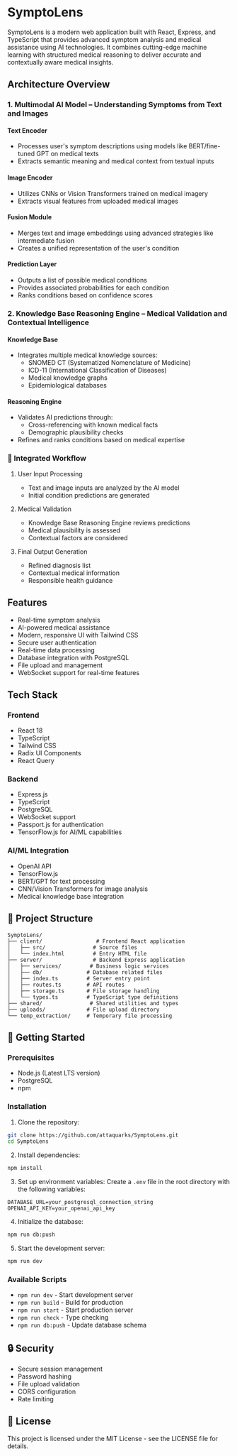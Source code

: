 # SymptoLens

SymptoLens is a modern web application built with React, Express, and TypeScript that provides advanced symptom analysis and medical assistance using AI technologies. It combines cutting-edge machine learning with structured medical reasoning to deliver accurate and contextually aware medical insights.

## Architecture Overview

### 1. Multimodal AI Model – Understanding Symptoms from Text and Images

#### Text Encoder
- Processes user's symptom descriptions using models like BERT/fine-tuned GPT on medical texts
- Extracts semantic meaning and medical context from textual inputs

#### Image Encoder
- Utilizes CNNs or Vision Transformers trained on medical imagery
- Extracts visual features from uploaded medical images

#### Fusion Module
- Merges text and image embeddings using advanced strategies like intermediate fusion
- Creates a unified representation of the user's condition

#### Prediction Layer
- Outputs a list of possible medical conditions
- Provides associated probabilities for each condition
- Ranks conditions based on confidence scores

### 2. Knowledge Base Reasoning Engine – Medical Validation and Contextual Intelligence

#### Knowledge Base
- Integrates multiple medical knowledge sources:
  - SNOMED CT (Systematized Nomenclature of Medicine)
  - ICD-11 (International Classification of Diseases)
  - Medical knowledge graphs
  - Epidemiological databases

#### Reasoning Engine
- Validates AI predictions through:
  - Cross-referencing with known medical facts
  - Demographic plausibility checks
- Refines and ranks conditions based on medical expertise

### 🔄 Integrated Workflow

1. User Input Processing
   - Text and image inputs are analyzed by the AI model
   - Initial condition predictions are generated

2. Medical Validation
   - Knowledge Base Reasoning Engine reviews predictions
   - Medical plausibility is assessed
   - Contextual factors are considered

3. Final Output Generation
   - Refined diagnosis list
   - Contextual medical information
   - Responsible health guidance

## Features

- Real-time symptom analysis
- AI-powered medical assistance
- Modern, responsive UI with Tailwind CSS
- Secure user authentication
- Real-time data processing
- Database integration with PostgreSQL
- File upload and management
- WebSocket support for real-time features

## Tech Stack

### Frontend
- React 18
- TypeScript
- Tailwind CSS
- Radix UI Components
- React Query

### Backend
- Express.js
- TypeScript
- PostgreSQL
- WebSocket support
- Passport.js for authentication
- TensorFlow.js for AI/ML capabilities

### AI/ML Integration
- OpenAI API
- TensorFlow.js
- BERT/GPT for text processing
- CNN/Vision Transformers for image analysis
- Medical knowledge base integration

## 📁 Project Structure

```
SymptoLens/
├── client/                 # Frontend React application
│   ├── src/               # Source files
│   └── index.html         # Entry HTML file
├── server/                # Backend Express application
│   ├── services/         # Business logic services
│   ├── db/              # Database related files
│   ├── index.ts         # Server entry point
│   ├── routes.ts        # API routes
│   ├── storage.ts       # File storage handling
│   └── types.ts         # TypeScript type definitions
├── shared/               # Shared utilities and types
├── uploads/             # File upload directory
└── temp_extraction/     # Temporary file processing
```

## 🚀 Getting Started

### Prerequisites

- Node.js (Latest LTS version)
- PostgreSQL
- npm

### Installation

1. Clone the repository:
```bash
git clone https://github.com/attaquarks/SymptoLens.git
cd SymptoLens
```

2. Install dependencies:
```bash
npm install
```

3. Set up environment variables:
Create a `.env` file in the root directory with the following variables:
```env
DATABASE_URL=your_postgresql_connection_string
OPENAI_API_KEY=your_openai_api_key
```

4. Initialize the database:
```bash
npm run db:push
```

5. Start the development server:
```bash
npm run dev
```

### Available Scripts

- `npm run dev` - Start development server
- `npm run build` - Build for production
- `npm run start` - Start production server
- `npm run check` - Type checking
- `npm run db:push` - Update database schema

## 🔒 Security

- Secure session management
- Password hashing
- File upload validation
- CORS configuration
- Rate limiting


## 📝 License

This project is licensed under the MIT License - see the LICENSE file for details.

